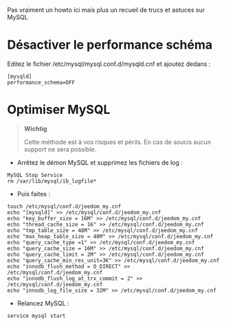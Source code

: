 Pas vraiment un howto ici mais plus un recueil de trucs et astuces sur
MySQL

Désactiver le performance schéma 
================================

Editez le fichier /etc/mysql/mysql.conf.d/mysqld.cnf et ajoutez dedans :

    [mysqld]
    performance_schema=OFF

Optimiser MySQL 
===============

> **Wichtig**
>
> Cette méthode est à vos risques et périls. En cas de soucis aucun
> support ne sera possible.

-   Arrêtez le démon MySQL et supprimez les fichiers de log :

<!-- -->

    MySQL Stop Service
    rm /var/lib/mysql/ib_logfile*

-   Puis faites :

<!-- -->

    touch /etc/mysql/conf.d/jeedom_my.cnf
    echo "[mysqld]" >> /etc/mysql/conf.d/jeedom_my.cnf
    echo "key_buffer_size = 16M" >> /etc/mysql/conf.d/jeedom_my.cnf
    echo "thread_cache_size = 16" >> /etc/mysql/conf.d/jeedom_my.cnf
    echo "tmp_table_size = 48M" >> /etc/mysql/conf.d/jeedom_my.cnf
    echo "max_heap_table_size = 48M" >> /etc/mysql/conf.d/jeedom_my.cnf
    echo "query_cache_type =1" >> /etc/mysql/conf.d/jeedom_my.cnf
    echo "query_cache_size = 16M" >> /etc/mysql/conf.d/jeedom_my.cnf
    echo "query_cache_limit = 2M" >> /etc/mysql/conf.d/jeedom_my.cnf
    echo "query_cache_min_res_unit=3K" >> /etc/mysql/conf.d/jeedom_my.cnf
    echo "innodb_flush_method = O_DIRECT" >> /etc/mysql/conf.d/jeedom_my.cnf
    echo "innodb_flush_log_at_trx_commit = 2" >> /etc/mysql/conf.d/jeedom_my.cnf
    echo "innodb_log_file_size = 32M" >> /etc/mysql/conf.d/jeedom_my.cnf

-   Relancez MySQL :

<!-- -->

    service mysql start
